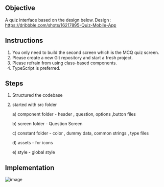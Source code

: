## Objective 

A quiz interface based on the design below.
Design : https://dribbble.com/shots/16217895-Quiz-Mobile-App

## Instructions 

1) You only need to build the second screen which is the MCQ quiz screen. 
2) Please create a new Git repository and start a fresh project.
3) Please refrain from using class-based components.
4) TypeScript is preferred.

<!-- Please keep a track of the time taken to build this interface and let us know in the end.  -->

## Steps 

1) Structured the codebase 
2) started with src folder

   a) component folder - header , question, options ,button files
   
   b) screen folder - Question Screen
   
   c) constant folder - color , dummy data, common strings , type files
   
   d) assets - for icons
   
   e) style -  global style
   
 ## Implementation 

![image](https://user-images.githubusercontent.com/61110378/148641907-9964d211-5a24-4cbd-bc66-fab185d3fed9.png)
